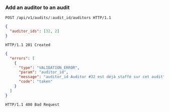 ### Add an auditor to an audit

```http
POST /api/v1/audits/:audit_id/auditors HTTP/1.1
```

```json
{
  "auditor_ids": [32, 2]
}
```

```http
HTTP/1.1 201 Created
```

```json
{
  "errors": [
    {
      "type": "VALIDATION_ERROR",
      "param": "auditor_id",
      "message": "auditor_id Auditor #32 est déjà staffé sur cet audit",
      "code": "taken"
    }
  ]
}
```

```http
HTTP/1.1 400 Bad Request
```
